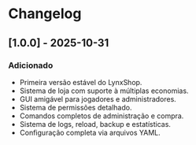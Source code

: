 # Changelog

## [1.0.0] - 2025-10-31

### Adicionado
- Primeira versão estável do LynxShop.
- Sistema de loja com suporte à múltiplas economias.
- GUI amigável para jogadores e administradores.
- Sistema de permissões detalhado.
- Comandos completos de administração e compra.
- Sistema de logs, reload, backup e estatísticas.
- Configuração completa via arquivos YAML.
